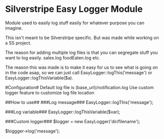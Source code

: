 Silverstripe Easy Logger Module
=======================
Module used to easily log stuff easily for whatever purpose you can imagine.

This isn't meant to be Silverstripe specific. But was made while working on a SS project.

The reason for adding multiple log files is that you can segregate stuff you want to log easily.
sales.log
foodEaten.log
etc.

The reason this was made is to make it easy for us to see what is going on in the code asap, so we can just call EasyLogger::logThis('message') or EasyLogger::logThisVariable($a).

#Configuration#
Default log file is (base_url)/notification.log
Use custom logger feature to customize log file location

##How to use##
###Log message###
EasyLogger::logThis('message');

###Log variable###
EasyLogger::logThisVariable($var);

###Custom logger###
$logger = new EasyLogger('dir/filename');

$loggger->log('message');
